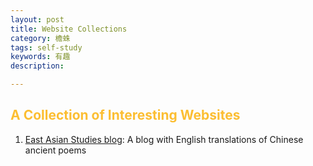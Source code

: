 ```yaml
---
layout: post
title: Website Collections
category: 檐蛛
tags: self-study
keywords: 有趣
description: 

---
```



## <font color="#fcbe32">A Collection of Interesting Websites </font>

1. [East Asian Studies blog](https://eastasiastudent.net "https://eastasiastudent.net"): A blog with English translations of Chinese ancient poems


